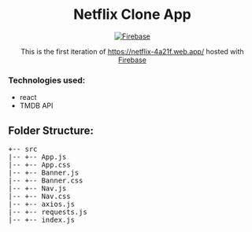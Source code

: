 <h1 align="center">
  Netflix Clone App
</h1>
<p align="center">
  <a href="https://netflix-4a21f.web.app/" target="_blank">
    <img src="https://img.shields.io/badge/firebase%20-%23039BE5.svg?&style=for-the-badge&logo=firebase" alt="Firebase" />
  </a>
</p>
<p align="center">
  This is the first iteration of <a href="https://netflix-4a21f.web.app/" target="_blank">https://netflix-4a21f.web.app/</a> hosted with <a href="https://firebase.google.com/" target="_blank">Firebase</a>
</p>

### Technologies used:

- react
- TMDB API

## Folder Structure:

<pre>
+-- src
|-- +-- App.js
|-- +-- App.css
|-- +-- Banner.js
|-- +-- Banner.css
|-- +-- Nav.js
|-- +-- Nav.css
|-- +-- axios.js
|-- +-- requests.js
|-- +-- index.js
</pre>
